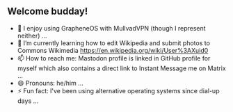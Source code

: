 ## Welcome budday!

- 🔭 I enjoy using GrapheneOS with MullvadVPN (though I represent neither) ...
- 🌱 I’m currently learning how to edit Wikipedia and submit photos to Commons Wikimedia https://en.wikipedia.org/wiki/User%3AXuid0
- 📫 How to reach me: Mastodon profile is linked in GitHub profile for myself which also contains a direct link to Instant Message me on Matrix ...
- 😄 Pronouns: he/him ...
- ⚡ Fun fact: I've been using alternative operating systems since dial-up days ...

